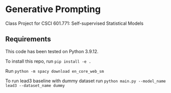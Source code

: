 # Generative Prompting
Class Project for CSCI 601.771: Self-supervised Statistical Models

## Requirements
This code has been tested on Python 3.9.12.

To install this repo, run `pip install -e .`

Run `python -m spacy download en_core_web_sm`

To run lead3 baseline with dummy dataset run `python main.py --model_name lead3 --dataset_name dummy`